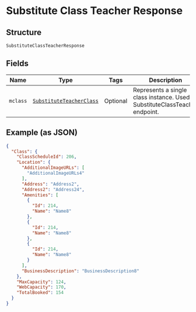 
# Substitute Class Teacher Response

## Structure

`SubstituteClassTeacherResponse`

## Fields

| Name | Type | Tags | Description |
|  --- | --- | --- | --- |
| `mclass` | [`SubstituteTeacherClass`](../../doc/models/substitute-teacher-class.md) | Optional | Represents a single class instance. Used in SubstituteClassTeacher endpoint. |

## Example (as JSON)

```json
{
  "Class": {
    "ClassScheduleId": 206,
    "Location": {
      "AdditionalImageURLs": [
        "AdditionalImageURLs4"
      ],
      "Address": "Address2",
      "Address2": "Address24",
      "Amenities": [
        {
          "Id": 214,
          "Name": "Name8"
        },
        {
          "Id": 214,
          "Name": "Name8"
        },
        {
          "Id": 214,
          "Name": "Name8"
        }
      ],
      "BusinessDescription": "BusinessDescription8"
    },
    "MaxCapacity": 124,
    "WebCapacity": 170,
    "TotalBooked": 154
  }
}
```


